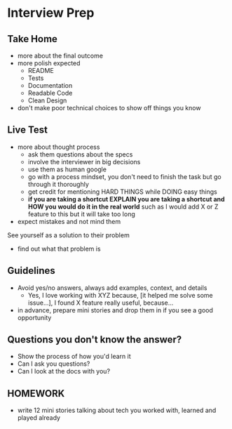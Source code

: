 # Interview Prep
## Take Home
- more about the final outcome
- more polish expected
    - README
    - Tests
    - Documentation
    - Readable Code
    - Clean Design
- don't make poor technical choices to show off things you know

## Live Test
- more about thought process
    - ask them questions about the specs
    - involve the interviewer in big decisions
    - use them as human google
    - go with a process mindset, you don't need to finish the task but go through it thoroughly
    - get credit for mentioning HARD THINGS while DOING easy things
    - **if you are taking a shortcut EXPLAIN you are taking a shortcut and HOW you would do it in the real world** such as I would add X or Z feature to this but it will take too long
- expect mistakes and not mind them


See yourself as a solution to their problem
- find out what that problem is

## Guidelines
- Avoid yes/no answers, always add examples, context, and details
    - Yes, I love working with XYZ because, [it helped me solve some issue...], I found X feature really useful, because...
- in advance, prepare mini stories and drop them in if you see a good opportunity


## Questions you don't know the answer?
- Show the process of how you'd learn it
- Can I ask you questions?
- Can I look at the docs with you?



## HOMEWORK
- write 12 mini stories talking about tech you worked with, learned and played already

